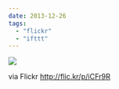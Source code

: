 ```yaml
---
date: 2013-12-26
tags: 
  - "flickr"
  - "ifttt"
---
```


![](http://farm3.staticflickr.com/2826/11573152893_b0861023dd_b.jpg)  

  
  
via Flickr http://flic.kr/p/iCFr9R
